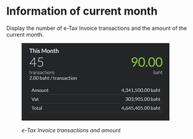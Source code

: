 # Information of current month

Display the number of e-Tax Invoice transactions and the amount of the current month.

<figure><img src="../../.gitbook/assets/image (30).png" alt=""><figcaption><p><em>e-Tax Invoice transactions and amount</em></p></figcaption></figure>
